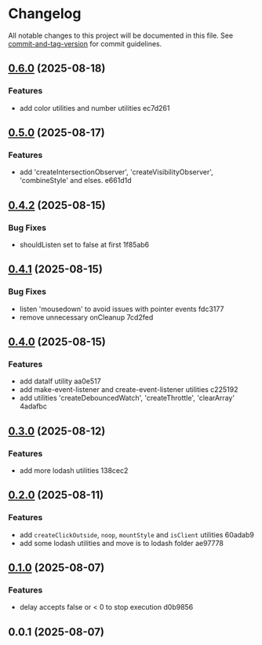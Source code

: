 # Changelog

All notable changes to this project will be documented in this file. See [commit-and-tag-version](https://github.com/absolute-version/commit-and-tag-version) for commit guidelines.

## [0.6.0](///compare/v0.5.0...v0.6.0) (2025-08-18)


### Features

* add color utilities and number utilities ec7d261

## [0.5.0](///compare/v0.4.2...v0.5.0) (2025-08-17)


### Features

* add 'createIntersectionObserver', 'createVisibilityObserver', 'combineStyle' and elses. e661d1d

## [0.4.2](///compare/v0.4.1...v0.4.2) (2025-08-15)


### Bug Fixes

* shouldListen set to false at first 1f85ab6

## [0.4.1](///compare/v0.4.0...v0.4.1) (2025-08-15)


### Bug Fixes

* listen 'mousedown' to avoid issues with pointer events fdc3177
* remove unnecessary onCleanup 7cd2fed

## [0.4.0](///compare/v0.3.0...v0.4.0) (2025-08-15)


### Features

* add dataIf utility aa0e517
* add make-event-listener and create-event-listener utilities c225192
* add utilities 'createDebouncedWatch', 'createThrottle', 'clearArray' 4adafbc

## [0.3.0](///compare/v0.2.0...v0.3.0) (2025-08-12)


### Features

* add more lodash utilities 138cec2

## [0.2.0](///compare/v0.1.0...v0.2.0) (2025-08-11)


### Features

* add `createClickOutside`, `noop`, `mountStyle` and `isClient` utilities 60adab9
* add some lodash utilities and move is to lodash folder ae97778

## [0.1.0](///compare/v0.0.1...v0.1.0) (2025-08-07)


### Features

* delay accepts false or < 0 to stop execution d0b9856

## 0.0.1 (2025-08-07)

